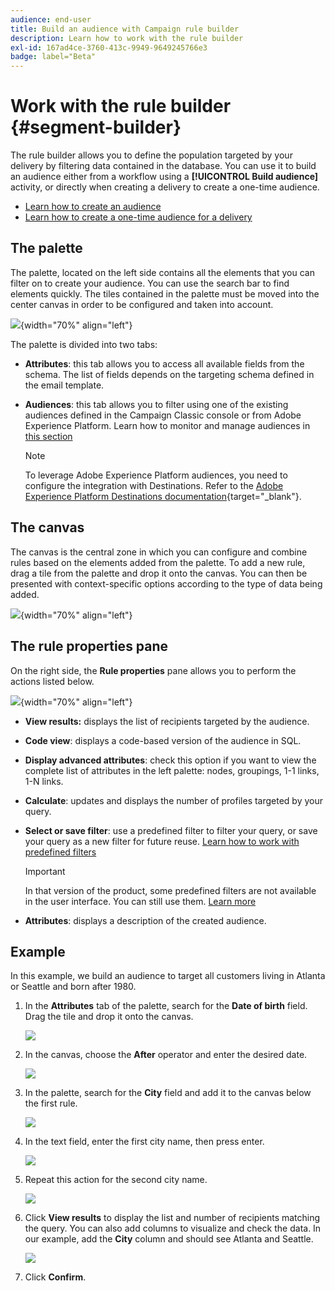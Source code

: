 ```yaml
---
audience: end-user
title: Build an audience with Campaign rule builder
description: Learn how to work with the rule builder
exl-id: 167ad4ce-3760-413c-9949-9649245766e3
badge: label="Beta" 
---
```

# Work with the rule builder {#segment-builder}

The rule builder allows you to define the population targeted by your delivery by filtering data contained in the database. You can use it to build an audience either from a workflow using a **[!UICONTROL Build audience]** activity, or directly when creating a delivery to create a one-time audience.

* [Learn how to create an audience](create-audience.md)
* [Learn how to create a one-time audience for a delivery](one-time-audience.md)

## The palette

The palette, located on the left side contains all the elements that you can filter on to create your audience. You can use the search bar to find elements quickly. The tiles contained in the palette must be moved into the center canvas in order to be configured and taken into account.

![](assets/segment-builder2.png){width="70%" align="left"}
    
The palette is divided into two tabs:

* **Attributes**: this tab allows you to access all available fields from the schema. The list of fields depends on the targeting schema defined in the email template.

* **Audiences**: this tab allows you to filter using one of the existing audiences defined in the Campaign Classic console or from Adobe Experience Platform. Learn how to monitor and manage audiences in [this section](manage-audience.md)

    >[!NOTE]
    >
    >To leverage Adobe Experience Platform audiences, you need to configure the integration with Destinations. Refer to the [Adobe Experience Platform Destinations documentation](https://experienceleague.adobe.com/docs/experience-platform/destinations/home.html){target="_blank"}.

## The canvas

The canvas is the central zone in which you can configure and combine rules based on the elements added from the palette. To add a new rule, drag a tile from the palette and drop it onto the canvas. You can then be presented with context-specific options according to the type of data being added. 

![](assets/segment-builder4.png){width="70%" align="left"}

## The rule properties pane

On the right side, the **Rule properties** pane allows you to perform the  actions listed below.

![](assets/segment-builder5.png){width="70%" align="left"}

* **View results:** displays the list of recipients targeted by the audience.
* **Code view**: displays a code-based version of the audience in SQL.
* **Display advanced attributes**: check this option if you want to view the complete list of attributes in the left palette: nodes, groupings, 1-1 links, 1-N links.
* **Calculate**: updates and displays the number of profiles targeted by your query.
* **Select or save filter**: use a predefined filter to filter your query, or save your query as a new filter for future reuse. [Learn how to work with predefined filters](../get-started/predefined-filters.md)

    >[!IMPORTANT]
    >
    >In that version of the product, some predefined filters are not available in the user interface. You can still use them. [Learn more](../get-started/guardrails.md#predefined-filters-filters-guardrails-limitations)

* **Attributes**: displays a description of the created audience.

## Example

In this example, we build an audience to target all customers living in Atlanta or Seattle and born after 1980. 

1. In the **Attributes** tab of the palette, search for the **Date of birth** field. Drag the tile and drop it onto the canvas. 

    ![](assets/segment-builder6.png)

1. In the canvas, choose the **After** operator and enter the desired date.

    ![](assets/segment-builder7.png)

1. In the palette, search for the **City** field and add it to the canvas below the first rule. 

    ![](assets/segment-builder8.png)

1. In the text field, enter the first city name, then press enter. 

    ![](assets/segment-builder9.png)

1. Repeat this action for the second city name.

    ![](assets/segment-builder10.png)

1. Click **View results** to display the list and number of recipients matching the query. You can also add columns to visualize and check the data. In our example, add the **City** column and should see Atlanta and Seattle.

    ![](assets/segment-builder11.png)

1. Click **Confirm**.